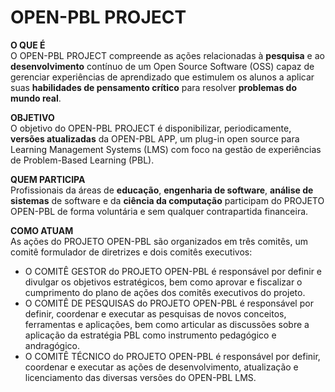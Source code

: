 # OPEN-PBL PROJECT

**O QUE É**<br>
O OPEN-PBL PROJECT compreende as ações relacionadas à **pesquisa** e ao **desenvolvimento** contínuo de um Open Source Software (OSS) capaz de gerenciar experiências de aprendizado que estimulem os alunos a aplicar suas **habilidades de pensamento crítico** para resolver **problemas do mundo real**.

**OBJETIVO**<br>
O objetivo do OPEN-PBL PROJECT é disponibilizar, periodicamente, **versões atualizadas** da OPEN-PBL APP, um plug-in open source para Learning Management Systems (LMS) com foco na gestão de experiências de Problem-Based Learning (PBL).

**QUEM PARTICIPA**<br>
Profissionais da áreas de **educação**, **engenharia de software**, **análise de sistemas** de software e da **ciência da computação** participam do PROJETO OPEN-PBL de forma voluntária e sem qualquer contrapartida financeira.

**COMO ATUAM**<br>
As ações do PROJETO OPEN-PBL são organizados em três comitês, um comitê formulador de diretrizes e dois comitês executivos:
* O COMITÊ GESTOR do PROJETO OPEN-PBL é responsável por definir e divulgar os objetivos estratégicos, bem como aprovar e fiscalizar o cumprimento do plano de ações dos comitês executivos do projeto.
* O COMITÊ DE PESQUISAS do PROJETO OPEN-PBL é responsável por definir, coordenar e executar as pesquisas de novos conceitos, ferramentas e aplicações, bem como articular as discussões sobre a aplicação da estratégia PBL como instrumento pedagógico e andragógico.
* O COMITÊ TÉCNICO do PROJETO OPEN-PBL é responsável por definir, coordenar e executar as ações de desenvolvimento, atualização e licenciamento das diversas versões do OPEN-PBL LMS.<br>

